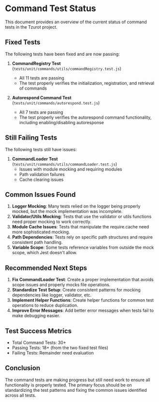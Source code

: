 # Command Test Status

This document provides an overview of the current status of command tests in the Tzurot project.

## Fixed Tests

The following tests have been fixed and are now passing:

1. **CommandRegistry Test** (`tests/unit/commands/utils/commandRegistry.test.js`)
   - All 11 tests are passing
   - The test properly verifies the initialization, registration, and retrieval of commands

2. **Autorespond Command Test** (`tests/unit/commands/autorespond.test.js`)
   - All 7 tests are passing
   - The test properly verifies the autorespond command functionality, including enabling/disabling autoresponse

## Still Failing Tests

The following tests still have issues:

1. **CommandLoader Test** (`tests/unit/commands/utils/commandLoader.test.js`)
   - Issues with module mocking and requiring modules
   - Path validation failures
   - Cache clearing issues

## Common Issues Found

1. **Logger Mocking**: Many tests relied on the logger being properly mocked, but the mock implementation was incomplete.
2. **Validator/Utils Mocking**: Tests that use the validator or utils functions need proper mocking to work correctly.
3. **Module Cache Issues**: Tests that manipulate the require.cache need more sophisticated mocking.
4. **Path Dependencies**: Tests rely on specific path structures and require consistent path handling.
5. **Variable Scope**: Some tests reference variables from outside the mock scope, which Jest doesn't allow.

## Recommended Next Steps

1. **Fix CommandLoader Test**: Create a proper implementation that avoids scope issues and properly mocks file operations.
2. **Standardize Test Setup**: Create consistent patterns for mocking dependencies like logger, validator, etc.
3. **Implement Helper Functions**: Create helper functions for common test operations to reduce duplication.
4. **Improve Error Messages**: Add better error messages when tests fail to make debugging easier.

## Test Success Metrics

- Total Command Tests: 30+
- Passing Tests: 18+ (from the two fixed test files)
- Failing Tests: Remainder need evaluation

## Conclusion

The command tests are making progress but still need work to ensure all functionality is properly tested. The primary focus should be on standardizing the test patterns and fixing the common issues identified across all tests.